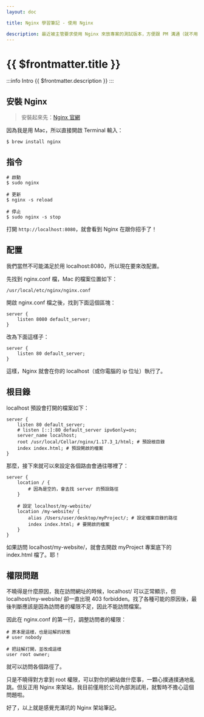 ```yaml
---
layout: doc

title: Nginx 學習筆記 - 使用 Nginx

description: 最近被主管要求使用 Nginx 來放專案的測試版本，方便跟 PM 溝通（就不用一直叫 PM 過來看我表演 ng serve，直接 build 好丟網址給他就可以測試了）。原本以為 Nginx 安裝一下改個 config 很方便，結果還是在意想不到的地方卡了一下，因此整理成筆記分享，以免有人遇到相同的問題。
---
```


# {{ $frontmatter.title }}

:::info Intro
{{ $frontmatter.description }}
:::

## 安裝 Nginx

> 安裝起來先：[Nginx 官網](https://nginx.org/en/docs/install.html)

因為我是用 Mac，所以直接開啟 Terminal 輸入：

```bash:line-numbers
$ brew install nginx
```

## 指令

```bash:line-numbers
# 啟動
$ sudo nginx

# 更新
$ nginx -s reload

# 停止
$ sudo nginx -s stop
```

打開 `http://localhost:8080`，就會看到 Nginx 在跟你招手了！

## 配置

我們當然不可能滿足於用 localhost:8080，所以現在要來改配置。

先找到 nginx.conf 檔，Mac 的檔案位置如下：

```bash:line-numbers
/usr/local/etc/nginx/nginx.conf
```

開啟 nginx.conf 檔之後，找到下面這個區塊：

```js:line-numbers
server {
    listen 8080 default_server;
}
```

改為下面這樣子：

```js:line-numbers
server {
    listen 80 default_server;
}
```

這樣，Nginx 就會在你的 localhost（或你電腦的 ip 位址）執行了。

## 根目錄

localhost 預設會打開的檔案如下：

```js:line-numbers
server {
    listen 80 default_server;
    # listen [::]:80 default_server ipv6only=on;
    server_name localhost;
    root /usr/local/Cellar/nginx/1.17.3_1/html; # 預設根目錄
    index index.html; # 預設開啟的檔案
}
```

那麼，接下來就可以來設定各個路由會通往哪裡了：

```js:line-numbers
server {
    location / {
        # 因為是空的，會去找 server 的預設路徑
    }

    # 設定 localhost/my-website/
    location /my-website/ {
        alias /Users/user/desktop/myProject/; # 設定檔案目錄的路徑
        index index.html; # 要開啟的檔案
    }
}
```

如果訪問 localhost/my-website/，就會去開啟 myProject 專案底下的 index.html 檔了。耶！

## 權限問題

不曉得是什麼原因，我在訪問網址的時候，localhost/ 可以正常顯示，但 localhost/my-website/ 卻一直出現 403 forbidden。找了各種可能的原因後，最後判斷應該是因為訪問者的權限不足，因此不能訪問檔案。

因此在 nginx.conf 的第一行，調整訪問者的權限：

```js:line-numbers
# 原本是這樣，也是註解的狀態
# user nobody

# 把註解打開，並改成這樣
user root owner;
```

就可以訪問各個路徑了。

只是不曉得對方拿到 root 權限，可以對你的網站做什麼事，一顆心撲通撲通地亂跳。但反正用 Nginx 來架站，我目前僅用於公司內部測試用，就暫時不擔心這個問題啦。

好了，以上就是感覺充滿坑的 Nginx 架站筆記。
